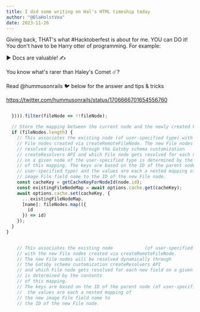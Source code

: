 ```yaml
---
title: I did some writing on Hal's HTML timeship today
author: "@OlaHolstVea"
date: 2023-11-26
---
```


Giving back, THAT's what #Hacktoberfest is about for me. YOU can DO it! You don't have to be Harry otter of programming. For example:

▶️ Docs are valuable! ✍️

You know what's rarer than Haley's Comet ☄️?

Read @hummusonrails 🐦 below for the answer and tips & tricks

https://twitter.com/hummusonrails/status/1706666701654556760

```js

  }))).filter(fileNode => !!fileNode);

  // Store the mapping between the current node and the newly created File node
  if (fileNodes.length) {
    // This associates the existing node (of user-specified type) with the new
    // File nodes created via createRemoteFileNode. The new File nodes will be
    // resolved dynamically through the Gatsby schema customization
    // createResolvers API and which File node gets resolved for each new field
    // on a given node of the user-specified type is determined by the contents
    // of this mapping. The keys are based on the ID of the parent node (of
    // user-specified type) and the values are each a nested mapping of the new
    // image File field name to the ID of the new File node.
    const cacheKey = getCacheKeyForNodeId(node.id);
    const existingFileNodeMap = await options.cache.get(cacheKey);
    await options.cache.set(cacheKey, {
      ...existingFileNodeMap,
      [name]: fileNodes.map(({
        id
      }) => id)
    });
  }
}


    // This associates the existing node            (of user-specified type)
    // with the new File nodes created via createRemoteFileNode.
    // The new File nodes will be resolved dynamically through
    // the Gatsby schema customization createResolvers API
    // and which File node gets resolved for each new field on a given node of the user-specified type
    // is determined by the contents
    // of this mapping.
    // The keys are based on the ID of the parent node (of user-specified type) and
    //  the values are each a nested mapping of
    // the new image File field name to
    // the ID of the new File node.


```
